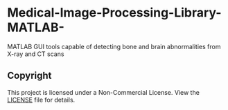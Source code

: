 # Medical-Image-Processing-Library-MATLAB-
MATLAB GUI tools capable of detecting bone and brain abnormalities from X-ray and CT scans

## Copyright
This project is licensed under a Non-Commercial License. 
View the [LICENSE](LICENSE.md) file for details.
